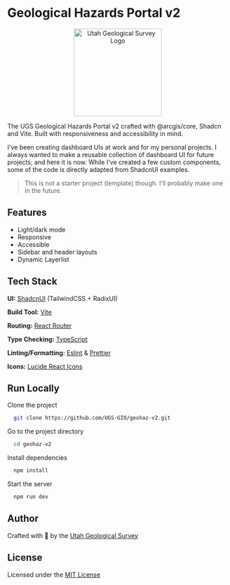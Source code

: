 # Geological Hazards Portal v2

<p align="center">
  <img src="dist/logo_main.png" alt="Utah Geological Survey Logo" width="200"/>
</p>

The UGS Geological Hazards Portal v2 crafted with @arcgis/core, Shadcn and Vite. Built with responsiveness and accessibility in mind.



I've been creating dashboard UIs at work and for my personal projects. I always wanted to make a reusable collection of dashboard UI for future projects; and here it is now. While I've created a few custom components, some of the code is directly adapted from ShadcnUI examples.

> This is not a starter project (template) though. I'll probably make one in the future.

## Features

- Light/dark mode
- Responsive
- Accessible
- Sidebar and header layouts
- Dynamic Layerlist

## Tech Stack

**UI:** [ShadcnUI](https://ui.shadcn.com) (TailwindCSS + RadixUI)

**Build Tool:** [Vite](https://vitejs.dev/)

**Routing:** [React Router](https://reactrouter.com/en/main)

**Type Checking:** [TypeScript](https://www.typescriptlang.org/)

**Linting/Formatting:** [Eslint](https://eslint.org/) & [Prettier](https://prettier.io/)

**Icons:** [Lucide React Icons](https://lucide.dev/icons/)

## Run Locally

Clone the project

```bash
  git clone https://github.com/UGS-GIO/geohaz-v2.git
```

Go to the project directory

```bash
  cd geohaz-v2
```

Install dependencies

```bash
  npm install
```

Start the server

```bash
  npm run dev
```

## Author

Crafted with 🤍 by the [Utah Geological Survey](https://github.com/UGS-GIO/)

## License

Licensed under the [MIT License](https://choosealicense.com/licenses/mit/)
